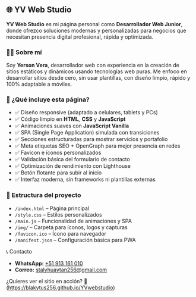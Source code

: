 
## 🌐 YV Web Studio

**YV Web Studio** es mi página personal como **Desarrollador Web Junior**, donde ofrezco soluciones modernas y personalizadas para negocios que necesitan presencia digital profesional, rápida y optimizada.



### 🧑‍💻 Sobre mí

Soy **Yerson Vera**, desarrollador web con experiencia en la creación de sitios estáticos y dinámicos usando tecnologías web puras. Me enfoco en desarrollar sitios desde cero, sin usar plantillas, con diseño limpio, rápido y 100% adaptable a móviles.



### 🚀 ¿Qué incluye esta página?

* ✅ Diseño responsive (adaptado a celulares, tablets y PCs)
* ✅ Código limpio en **HTML**, **CSS** y **JavaScript**
* ✅ Animaciones suaves con **JavaScript Vanilla**
* ✅ SPA (Single Page Application) simulada con transiciones
* ✅ Secciones estructuradas para mostrar servicios y portafolio
* ✅ Meta etiquetas SEO + OpenGraph para mejor presencia en redes
* ✅ Favicon e íconos personalizados
* ✅ Validación básica del formulario de contacto
* ✅ Optimización de rendimiento con Lighthouse
* ✅ Botón flotante para subir al inicio
* ✅ Interfaz moderna, sin frameworks ni plantillas externas


### 📁 Estructura del proyecto

* `/index.html` – Página principal
* `/style.css` – Estilos personalizados
* `/main.js` – Funcionalidad de animaciones y SPA
* `/img/` – Carpeta para íconos, logos y capturas
* `/favicon.ico` – Ícono para navegador
* `/manifest.json` – Configuración básica para PWA



📞 Contacto

* **WhatsApp:** [+51 913 161 010](https://wa.me/51913161010)
* **Correo:** [stalyhuaytan256@gmail.com](mailto:stalyhuaytan256@gmail.com)

¿Quieres ver el sitio en acción?
📍(https://blakytus256.github.io/YVwebstudio)
